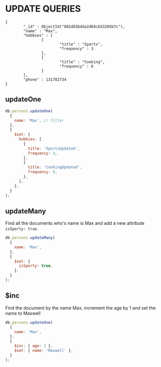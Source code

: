 # UPDATE QUERIES

```JS
{
        "_id" : ObjectId("602d83bdda2d64cb53265b7c"),
        "name" : "Max",
        "hobbies" : [
                {
                        "title" : "Sports",
                        "frequency" : 3
                },
                {
                        "title" : "Cooking",
                        "frequency" : 6
                }
        ],
        "phone" : 131782734
}
```

## updateOne

```js
db.persons.updateOne(
  {
    name: 'Max', // filter
  },
  {
    $set: {
      hobbies: [
        {
          title: 'SportsUpdated',
          frequency: 3,
        },
        {
          title: 'CookingUpdated',
          frequency: 6,
        },
      ],
    },
  }
);
```

## updateMany

Find all the documents who's name is Max and add a new attribute `isSporty: true`.

```js
db.persons.updateMany(
  {
    name: 'Max',
  },
  {
    $set: {
      isSporty: true,
    },
  }
);
```

## $inc

Find the document by the name Max, increment the age by 1 and set the name to Maxwell

```js
db.persons.updateOne(
  {
    name: 'Max',
  },
  {
    $inc: { age: 1 },
    $set: { name: 'Maxwell' },
  }
);
```
